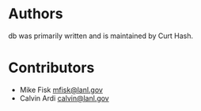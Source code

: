 Authors
=======

db was primarily written and is maintained by Curt Hash.

Contributors
============

 * Mike Fisk <mfisk@lanl.gov>
 * Calvin Ardi <calvin@lanl.gov>
